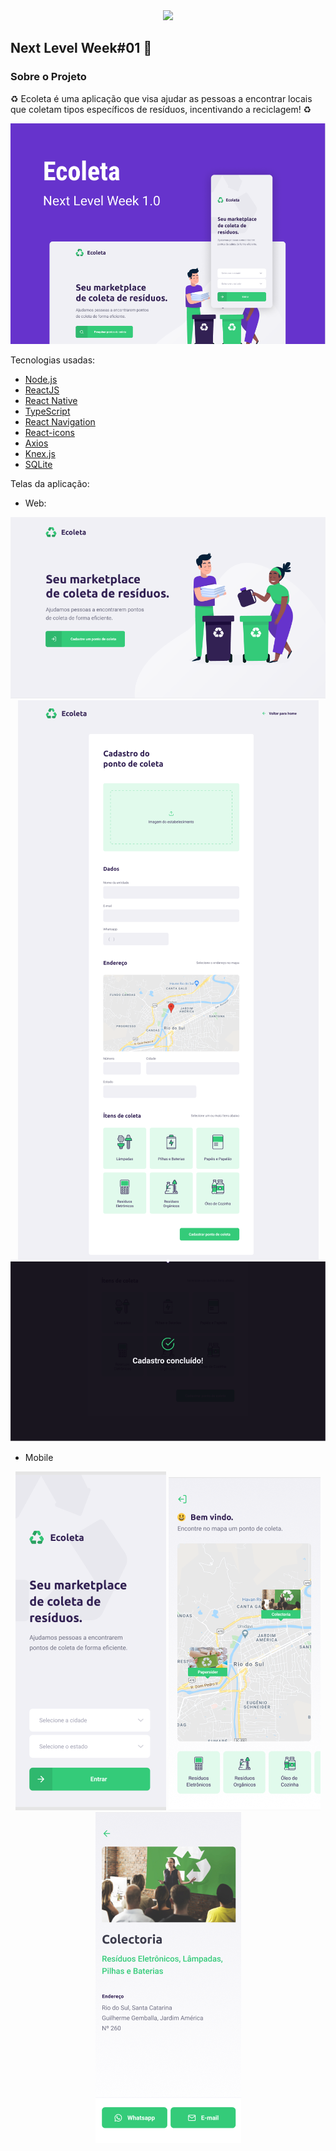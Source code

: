 <div align="center">
    <img src="https://res.cloudinary.com/stefanosaffran/image/upload/v1591433716/Omnistack/tkp3avuykaqfpvydmt0i.svg" width="300px"/>
</div>

## Next Level Week#01 🚀️

### Sobre o Projeto

♻️ Ecoleta é uma aplicação que visa ajudar as pessoas a encontrar locais que coletam tipos específicos de resíduos, incentivando a reciclagem! ♻️

<div align="center">
    <img src="./images/Capa.png"/>
</div>

Tecnologias usadas:

-   [Node.js](https://nodejs.org/)
-   [ReactJS](https://reactjs.org/)
-   [React Native](https://facebook.github.io/react-native/)
-   [TypeScript](https://github.com/microsoft/TypeScript)
-   [React Navigation](https://reactnavigation.org/)
-   [React-icons](https://react-icons.netlify.com/)
-   [Axios](https://github.com/axios/axios)
-   [Knex.js](http://knexjs.org/)
-   [SQLite](https://www.sqlite.org/index.html)

Telas da aplicação:

-  Web:

<div align="center">
    <img src="./images/Web-Home.png"/>
    <img src="./images/Web-Point.png"/>
    <img src="./images/Web-Cadastro.png"/>
</div>

- Mobile

<div align="center">
    <img src="./images/Mobile-Home.png"/>
    <img src="./images/Mobile-Point.png"/>
    <img src="./images/Mobile-Detail.png"/>
</div>


